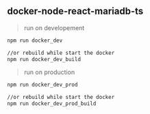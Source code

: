 ## docker-node-react-mariadb-ts


> run on developement

```bash
npm run docker_dev

//or rebuild while start the docker
npm run docker_dev_build

```

> run on production

```bash
npm run docker_dev_prod

//or rebuild while start the docker
npm run docker_dev_prod_build

```